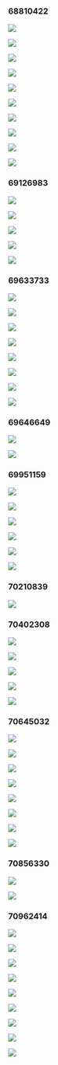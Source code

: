 ### 68810422 ###
![](http://localhost:8080/img/68810422_1.jpg)
![](http://localhost:8080/img/68810422_10.jpg)
![](http://localhost:8080/img/68810422_2.jpg)
![](http://localhost:8080/img/68810422_3.jpg)
![](http://localhost:8080/img/68810422_4.jpg)
![](http://localhost:8080/img/68810422_5.jpg)
![](http://localhost:8080/img/68810422_6.jpg)
![](http://localhost:8080/img/68810422_7.jpg)
![](http://localhost:8080/img/68810422_8.jpg)
![](http://localhost:8080/img/68810422_9.jpg)
### 69126983 ###
![](http://localhost:8080/img/69126983_1.jpg)
![](http://localhost:8080/img/69126983_2.jpg)
![](http://localhost:8080/img/69126983_3.jpg)
![](http://localhost:8080/img/69126983_4.jpg)
![](http://localhost:8080/img/69126983_5.png)
### 69633733 ###
![](http://localhost:8080/img/69633733_1.jpg)
![](http://localhost:8080/img/69633733_2.jpg)
![](http://localhost:8080/img/69633733_3.jpg)
![](http://localhost:8080/img/69633733_4.jpg)
![](http://localhost:8080/img/69633733_5.png)
![](http://localhost:8080/img/69633733_6.jpg)
![](http://localhost:8080/img/69633733_7.jpg)
![](http://localhost:8080/img/69633733_8.jpg)
### 69646649 ###
![](http://localhost:8080/img/69646649_1.png)
![](http://localhost:8080/img/69646649_2.png)
### 69951159 ###
![](http://localhost:8080/img/69951159_1.jpg)
![](http://localhost:8080/img/69951159_2.jpg)
![](http://localhost:8080/img/69951159_3.jpg)
![](http://localhost:8080/img/69951159_4.jpg)
![](http://localhost:8080/img/69951159_5.jpg)
![](http://localhost:8080/img/69951159_6.png)
### 70210839 ###
![](http://localhost:8080/img/70210839_1.jpg)
### 70402308 ###
![](http://localhost:8080/img/70402308_1.jpg)
![](http://localhost:8080/img/70402308_2.jpg)
![](http://localhost:8080/img/70402308_3.jpg)
![](http://localhost:8080/img/70402308_4.jpg)
![](http://localhost:8080/img/70402308_5.jpg)
### 70645032 ###
![](http://localhost:8080/img/70645032_1.jpg)
![](http://localhost:8080/img/70645032_2.jpg)
![](http://localhost:8080/img/70645032_3.jpg)
![](http://localhost:8080/img/70645032_4.jpg)
![](http://localhost:8080/img/70645032_5.jpg)
![](http://localhost:8080/img/70645032_6.jpg)
![](http://localhost:8080/img/70645032_7.png)
![](http://localhost:8080/img/70645032_8.jpg)
### 70856330 ###
![](http://localhost:8080/img/70856330_1.png)
![](http://localhost:8080/img/70856330_2.png)
### 70962414 ###
![](http://localhost:8080/img/70962414_1.jpg)
![](http://localhost:8080/img/70962414_2.jpg)
![](http://localhost:8080/img/70962414_3.jpg)
![](http://localhost:8080/img/70962414_4.jpg)
![](http://localhost:8080/img/70962414_5.jpg)
![](http://localhost:8080/img/70962414_6.jpg)
![](http://localhost:8080/img/70962414_7.jpg)
![](http://localhost:8080/img/70962414_8.jpg)
![](http://localhost:8080/img/70962414_9.jpg)
